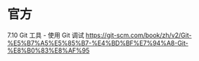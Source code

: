 
# 官方

7.10 Git 工具 - 使用 Git 调试 https://git-scm.com/book/zh/v2/Git-%E5%B7%A5%E5%85%B7-%E4%BD%BF%E7%94%A8-Git-%E8%B0%83%E8%AF%95
